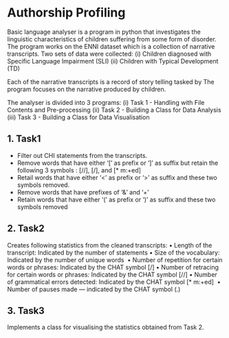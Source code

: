 # Authorship Profiling

Basic language analyser is a program in python that investigates the linguistic characteristics of children suffering from some form of disorder.
The program works on the ENNI dataset which is a collection of narrative transcripts. Two sets of data were collected:
(i) Children diagnosed with Specific Language Impairment (SLI)
(ii) Children with Typical Development (TD)

Each of the narrative transcripts is a record of story telling tasked by The program focuses on the narrative produced by children.

The analyser is divided into 3 programs:
(i) Task 1 - Handling with File Contents and Pre-processing
(ii) Task 2 - Building a Class for Data Analysis
(iii) Task 3 - Building a Class for Data Visualisation

## 1. Task1
- Filter out CHI statements from the transcripts.
- Remove words that have either ‘[’ as prefix or ‘]’ as suffix but retain the following 3 symbols : [//], [/], and [* m:+ed]
- Retail words that have either ‘<’ as prefix or ‘>’ as suffix and these two symbols removed.
- Remove words that have prefixes of ‘&’ and ‘+’
- Retain words that have either ‘(’ as prefix or ‘)’ as suffix and these two symbols removed

## 2. Task2
Creates following statistics from the cleaned transcripts:
• Length of the transcript: Indicated by the number of statements
• Size of the vocabulary: Indicated by the number of unique words 
• Number of repetition for certain words or phrases: Indicated by the CHAT symbol [/] • Number of retracing for certain words or phrases: Indicated by the CHAT symbol [//] • Number of grammatical errors detected: Indicated by the CHAT symbol [* m:+ed] 
• Number of pauses made — indicated by the CHAT symbol (.)

## 3. Task3
Implements a class for visualising the statistics obtained from Task 2.
